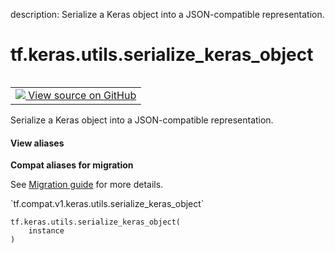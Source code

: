 description: Serialize a Keras object into a JSON-compatible representation.

<div itemscope itemtype="http://developers.google.com/ReferenceObject">
<meta itemprop="name" content="tf.keras.utils.serialize_keras_object" />
<meta itemprop="path" content="Stable" />
</div>

# tf.keras.utils.serialize_keras_object

<!-- Insert buttons and diff -->

<table class="tfo-notebook-buttons tfo-api nocontent" align="left">
<td>
  <a target="_blank" href="https://github.com/tensorflow/tensorflow/blob/r2.4/tensorflow/python/keras/utils/generic_utils.py#L235-L271">
    <img src="https://www.tensorflow.org/images/GitHub-Mark-32px.png" />
    View source on GitHub
  </a>
</td>
</table>



Serialize a Keras object into a JSON-compatible representation.

<section class="expandable">
  <h4 class="showalways">View aliases</h4>
  <p>
<b>Compat aliases for migration</b>
<p>See
<a href="https://www.tensorflow.org/guide/migrate">Migration guide</a> for
more details.</p>
<p>`tf.compat.v1.keras.utils.serialize_keras_object`</p>
</p>
</section>

<pre class="devsite-click-to-copy prettyprint lang-py tfo-signature-link">
<code>tf.keras.utils.serialize_keras_object(
    instance
)
</code></pre>



<!-- Placeholder for "Used in" -->
